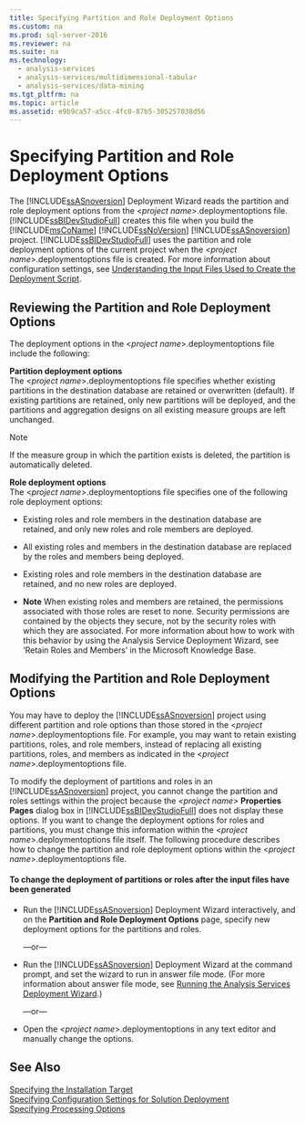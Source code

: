 ```yaml
---
title: Specifying Partition and Role Deployment Options
ms.custom: na
ms.prod: sql-server-2016
ms.reviewer: na
ms.suite: na
ms.technology: 
  - analysis-services
  - analysis-services/multidimensional-tabular
  - analysis-services/data-mining
ms.tgt_pltfrm: na
ms.topic: article
ms.assetid: e9b9ca57-a5cc-4fc0-87b5-305257038d56
---
```

# Specifying Partition and Role Deployment Options
  The [!INCLUDE[ssASnoversion](../../Topics/TopicNameContainA/includes/ssASnoversion_md.md)] Deployment Wizard reads the partition and role deployment options from the <*project name*>.deploymentoptions file. [!INCLUDE[ssBIDevStudioFull](../../Topics/TopicNameContainA/includes/ssBIDevStudioFull_md.md)] creates this file when you build the [!INCLUDE[msCoName](../../Topics/TopicNameContainA/includes/msCoName_md.md)] [!INCLUDE[ssNoVersion](../../Topics/TopicNameContainA/includes/ssNoVersion_md.md)] [!INCLUDE[ssASnoversion](../../Topics/TopicNameContainA/includes/ssASnoversion_md.md)] project. [!INCLUDE[ssBIDevStudioFull](../../Topics/TopicNameContainA/includes/ssBIDevStudioFull_md.md)] uses the partition and role deployment options of the current project when the <*project name*>.deploymentoptions file is created. For more information about configuration settings, see [Understanding the Input Files Used to Create the Deployment Script](../../Topics/TopicNameNotContainA/Understanding-the-Input-Files-Used-to-Create-the-Deployment-Script.md).  
  
## Reviewing the Partition and Role Deployment Options  
 The deployment options in the <*project name*>.deploymentoptions file include the following:  
  
 **Partition deployment options**  
 The <*project name*>.deploymentoptions file specifies whether existing partitions in the destination database are retained or overwritten (default). If existing partitions are retained, only new partitions will be deployed, and the partitions and aggregation designs on all existing measure groups are left unchanged.  
  
> [!NOTE]  
>  If the measure group in which the partition exists is deleted, the partition is automatically deleted.  
  
 **Role deployment options**  
 The <*project name*>.deploymentoptions file specifies one of the following role deployment options:  
  
-   Existing roles and role members in the destination database are retained, and only new roles and role members are deployed.  
  
-   All existing roles and members in the destination database are replaced by the roles and members being deployed.  
  
-   Existing roles and role members in the destination database are retained, and no new roles are deployed.  
  
-   **Note** When existing roles and members are retained, the permissions associated with those roles are reset to none. Security permissions are contained by the objects they secure, not by the security roles with which they are associated. For more information about how to work with this behavior by using the Analysis Service Deployment Wizard, see ‘Retain Roles and Members’ in the Microsoft Knowledge Base.  
  
## Modifying the Partition and Role Deployment Options  
 You may have to deploy the [!INCLUDE[ssASnoversion](../../Topics/TopicNameContainA/includes/ssASnoversion_md.md)] project using different partition and role options than those stored in the <*project name*>.deploymentoptions file. For example, you may want to retain existing partitions, roles, and role members, instead of replacing all existing partitions, roles, and members as indicated in the <*project name*>.deploymentoptions file.  
  
 To modify the deployment of partitions and roles in an [!INCLUDE[ssASnoversion](../../Topics/TopicNameContainA/includes/ssASnoversion_md.md)] project, you cannot change the partition and roles settings within the project because the *<project name\>* **Properties Pages** dialog box in [!INCLUDE[ssBIDevStudioFull](../../Topics/TopicNameContainA/includes/ssBIDevStudioFull_md.md)] does not display these options. If you want to change the deployment options for roles and partitions, you must change this information within the <*project name*>.deploymentoptions file itself. The following procedure describes how to change the partition and role deployment options within the <*project name*>.deploymentoptions file.  
  
#### To change the deployment of partitions or roles after the input files have been generated  
  
-   Run the [!INCLUDE[ssASnoversion](../../Topics/TopicNameContainA/includes/ssASnoversion_md.md)] Deployment Wizard interactively, and on the **Partition and Role Deployment Options** page, specify new deployment options for the partitions and roles.  
  
     —or—  
  
-   Run the [!INCLUDE[ssASnoversion](../../Topics/TopicNameContainA/includes/ssASnoversion_md.md)] Deployment Wizard at the command prompt, and set the wizard to run in answer file mode. (For more information about answer file mode, see [Running the Analysis Services Deployment Wizard](../../Topics/TopicNameNotContainA/Running-the-Analysis-Services-Deployment-Wizard.md).)  
  
     —or—  
  
-   Open the <*project name*>.deploymentoptions in any text editor and manually change the options.  
  
## See Also  
 [Specifying the Installation Target](../../Topics/TopicNameNotContainA/Specifying-the-Installation-Target.md)   
 [Specifying Configuration Settings for Solution Deployment](../../Topics/TopicNameNotContainA/Specifying-Configuration-Settings-for-Solution-Deployment.md)   
 [Specifying Processing Options](../../Topics/TopicNameNotContainA/Specifying-Processing-Options.md)  
  
  